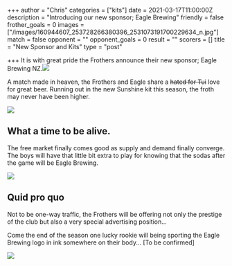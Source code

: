 +++
author = "Chris"
categories = ["kits"]
date = 2021-03-17T11:00:00Z
description = "Introducing our new sponsor; Eagle Brewing"
friendly = false
frother_goals = 0
images = ["/images/160944607_253728266380396_2531073191700229634_n.jpg"]
match = false
opponent = ""
opponent_goals = 0
result = ""
scorers = []
title = "New Sponsor and Kits"
type = "post"

+++
It is with great pride the Frothers announce their new sponsor;  Eagle Brewing NZ.![](/images/eagle-full-logo.png)

A match made in heaven, the Frothers and Eagle share a ~~hated for Tui~~ love for great beer. Running out in the new Sunshine kit this season, the froth may never have been higher.

![](/images/160944607_253728266380396_2531073191700229634_n-1.jpg)

## What a time to be alive.

The free market finally comes good as supply and demand finally converge. The boys will have that little bit extra to play for knowing that the sodas after the game will be Eagle Brewing.

![](/images/160247654_284670209784377_2929341672934189530_n.jpg)

## Quid pro quo

Not to be one-way traffic, the Frothers will be offering not only the prestige of the club but also a very special advertising position...

Come the end of the season one lucky rookie will being sporting the Eagle Brewing logo in ink somewhere on their body... \[To be confirmed\]

![](/images/img_6514.JPG)
